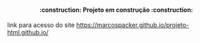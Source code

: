 <h4 align="center"> 
    :construction:  Projeto em construção  :construction:
</h4>

link para acesso do site https://marcospacker.github.io/projeto-html.github.io/
<p align="center">

